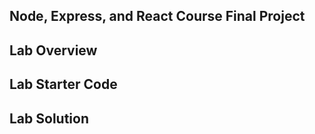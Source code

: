 ## Node, Express, and React Course Final Project

## Lab Overview

## Lab Starter Code

## Lab Solution